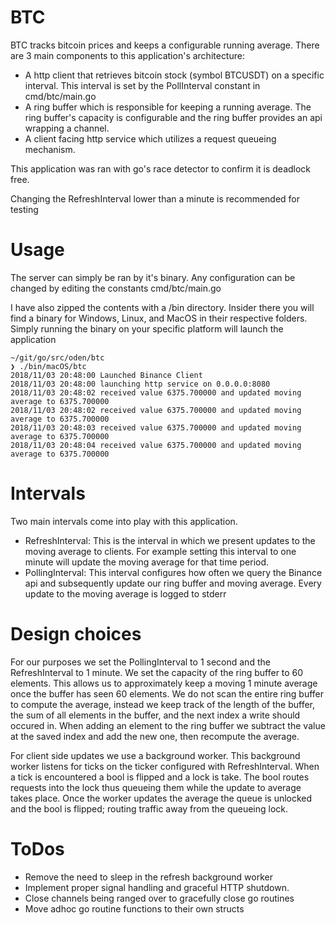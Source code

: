 # BTC

BTC tracks bitcoin prices and keeps a configurable running average. There are 3 main components to this application's architecture:

* A http client that retrieves bitcoin stock (symbol BTCUSDT) on a specific interval. This interval is set by the PollInterval constant in cmd/btc/main.go
* A ring buffer which is responsible for keeping a running average. The ring buffer's capacity is configurable and the ring buffer provides an api wrapping a channel.
* A client facing http service which utilizes a request queueing mechanism. 

This application was ran with go's race detector to confirm it is deadlock free. 

Changing the RefreshInterval lower than a minute is recommended for testing

# Usage 

The server can simply be ran by it's binary. Any configuration can be changed by editing the constants cmd/btc/main.go 

I have also zipped the contents with a /bin directory. Insider there you will find a binary for Windows, Linux, and MacOS in their respective folders. Simply running the binary on your specific platform will launch the application

```
~/git/go/src/oden/btc
❯ ./bin/macOS/btc
2018/11/03 20:48:00 Launched Binance Client
2018/11/03 20:48:00 launching http service on 0.0.0.0:8080
2018/11/03 20:48:02 received value 6375.700000 and updated moving average to 6375.700000
2018/11/03 20:48:02 received value 6375.700000 and updated moving average to 6375.700000
2018/11/03 20:48:03 received value 6375.700000 and updated moving average to 6375.700000
2018/11/03 20:48:04 received value 6375.700000 and updated moving average to 6375.700000
```

# Intervals
Two main intervals come into play with this application. 

* RefreshInterval: This is the interval in which we present updates to the moving average to clients. For example setting this interval to one minute will update the moving average for that time period.
* PollingInterval: This interval configures how often we query the Binance api and subsequently update our ring buffer and moving average. Every update to the moving average is logged to stderr

# Design choices 
For our purposes we set the PollingInterval to 1 second and the RefreshInterval to 1 minute. We set the capacity of the ring buffer to 60 elements. This allows us to approximately keep a moving 1 minute average once the buffer has seen 60 elements. We do not scan the entire ring buffer to compute the average, instead we keep track of the length of the buffer, the sum of all elements in the buffer, and the next index a write should occured in. When adding an element to the ring buffer we subtract the value at the saved index and add the new one, then recompute the average.

For client side updates we use a background worker. This background worker listens for ticks on the ticker configured with RefreshInterval. When a tick is encountered a bool is flipped and a lock is take. The bool routes requests into the lock thus queueing them while the update to average takes place. Once the worker updates the average the queue is unlocked and the bool is flipped; routing traffic away from the queueing lock.

# ToDos
* Remove the need to sleep in the refresh background worker
* Implement proper signal handling and graceful HTTP shutdown. 
* Close channels being ranged over to gracefully close go routines
* Move adhoc go routine functions to their own structs
